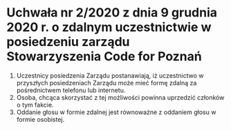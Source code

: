 # Uchwała nr 2/2020 z dnia 9 grudnia 2020 r. o zdalnym uczestnictwie w posiedzeniu zarządu Stowarzyszenia Code for Poznań

1. Uczestnicy posiedzenia Zarządu postanawiają, iż uczestnictwo w przyszłych posiedzeniach Zarządu może mieć formę zdalną za pośrednictwem telefonu lub internetu.
2. Osoba, chcąca skorzystać z tej możliwości powinna uprzedzić członków o tym fakcie.
3. Oddanie głosu w formie zdalnej jest równoważne z oddaniem głosu w formie osobistej.
